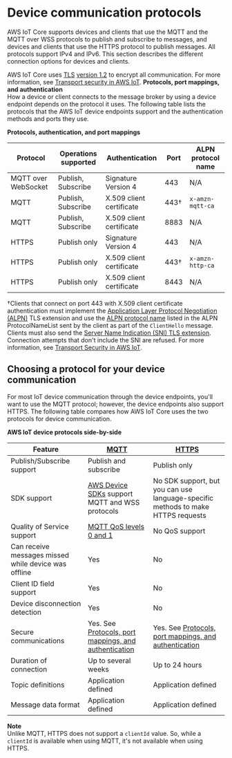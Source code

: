 # Device communication protocols<a name="protocols"></a><a name="iot-message-broker"></a>

AWS IoT Core supports devices and clients that use the MQTT and the MQTT over WSS protocols to publish and subscribe to messages, and devices and clients that use the HTTPS protocol to publish messages\. All protocols support IPv4 and IPv6\. This section describes the different connection options for devices and clients\.

AWS IoT Core uses [TLS](https://en.wikipedia.org/wiki/Transport_Layer_Security) [version 1\.2](https://en.wikipedia.org/wiki/Transport_Layer_Security#TLS_1.2) to encrypt all communication\. For more information, see [Transport security in AWS IoT](transport-security.md)\.
<a name="protocol-port-mapping"></a>
**Protocols, port mappings, and authentication**  
How a device or client connects to the message broker by using a device endpoint depends on the protocol it uses\. The following table lists the protocols that the AWS IoT device endpoints support and the authentication methods and ports they use\.


**Protocols, authentication, and port mappings**  

| Protocol | Operations supported | Authentication | Port | ALPN protocol name | 
| --- | --- | --- | --- | --- | 
|  MQTT over WebSocket  | Publish, Subscribe | Signature Version 4 | 443 |  N/A  | 
|  MQTT  | Publish, Subscribe |  X\.509 client certificate  |  443†  |  `x-amzn-mqtt-ca`  | 
| MQTT | Publish, Subscribe | X\.509 client certificate | 8883 | N/A | 
|  HTTPS  | Publish only |  Signature Version 4  |  443  |  N/A  | 
|  HTTPS  | Publish only |  X\.509 client certificate  |  443†  |  `x-amzn-http-ca`  | 
| HTTPS | Publish only | X\.509 client certificate | 8443 | N/A | 

†Clients that connect on port 443 with X\.509 client certificate authentication must implement the [Application Layer Protocol Negotiation \(ALPN\)](https://tools.ietf.org/html/rfc7301) TLS extension and use the [ALPN protocol name](https://tools.ietf.org/html/rfc7301#section-3.1) listed in the ALPN ProtocolNameList sent by the client as part of the `ClientHello` message\. Clients must also send the [Server Name Indication \(SNI\) TLS extension](https://tools.ietf.org/html/rfc3546#section-3.1)\. Connection attempts that don't include the SNI are refused\. For more information, see [Transport Security in AWS IoT](transport-security.html)\. 

## Choosing a protocol for your device communication<a name="protocol-selection"></a>

For most IoT device communication through the device endpoints, you'll want to use the MQTT protocol; however, the device endpoints also support HTTPS\. The following table compares how AWS IoT Core uses the two protocols for device communication\.


**AWS IoT device protocols side\-by\-side**  

|  Feature  |  [MQTT](mqtt.md)  |  [HTTPS](http.md)  | 
| --- | --- | --- | 
|  Publish/Subscribe support  |  Publish and subscribe  |  Publish only  | 
|  SDK support  |  [AWS Device SDKs](iot-connect-devices.md#iot-connect-device-sdks) support MQTT and WSS protocols  |  No SDK support, but you can use language\-specific methods to make HTTPS requests  | 
|  Quality of Service support  |  [MQTT QoS levels 0 and 1](mqtt.md#mqtt-qos)  |  No QoS support  | 
| Can receive messages missed while device was offline | Yes | No | 
|  Client ID field support  |  Yes  |  No  | 
|  Device disconnection detection  |  Yes  |  No  | 
|  Secure communications  |  Yes\. See [Protocols, port mappings, and authentication](#protocol-port-mapping)  |  Yes\. See [Protocols, port mappings, and authentication](#protocol-port-mapping)  | 
| Duration of connection | Up to several weeks | Up to 24 hours | 
|  Topic definitions  |  Application defined  |  Application defined  | 
|  Message data format  |  Application defined  |  Application defined  | 

**Note**  
Unlike MQTT, HTTPS does not support a `clientId` value\. So, while a `clientId` is available when using MQTT, it's not available when using HTTPS\.